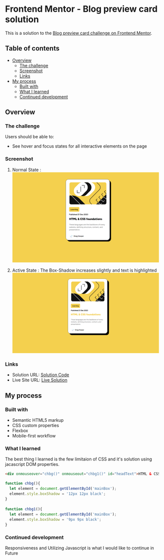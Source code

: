 # Frontend Mentor - Blog preview card solution

This is a solution to the [Blog preview card challenge on Frontend Mentor](https://www.frontendmentor.io/challenges/blog-preview-card-ckPaj01IcS). 

## Table of contents

- [Overview](#overview)
  - [The challenge](#the-challenge)
  - [Screenshot](#screenshot)
  - [Links](#links)
- [My process](#my-process)
  - [Built with](#built-with)
  - [What I learned](#what-i-learned)
  - [Continued development](#continued-development)


## Overview

### The challenge

Users should be able to:

- See hover and focus states for all interactive elements on the page

### Screenshot

1. Normal State :![alt text](<result/Screenshot 2024-06-12 212214.png>)


2. Active State : The Box-Shadow increases slightly and text is highlighted![alt text](<result/Screenshot 2024-06-12 212225.png>)


### Links

- Solution URL: [Solution Code](https://github.com/Yuvraj-H3R3/Yuvraj-H3R3.github.io.git)
- Live Site URL: [Live Solution](https://yuvraj-h3r3.github.io)

## My process

### Built with

- Semantic HTML5 markup
- CSS custom properties
- Flexbox
- Mobile-first workflow

### What I learned

The best thing I learned is the few limitaion of CSS and it's solution using jacascript DOM properties. 

```html
<div onmouseover="chbg()" onmouseout="chbg1()" id="headText">HTML & CSS foundations <br></div>
```
```js
function chbg(){
  let element = document.getElementById('mainBox');
  element.style.boxShadow = '12px 12px black';
}

function chbg1(){
  let element = document.getElementById('mainBox');
  element.style.boxShadow = '9px 9px black';
}
```

### Continued development

Responsiveness and Utilizing Javascript is what I would like to continue in Future 

